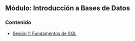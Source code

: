 ## Módulo: Introducción a Bases de Datos

### Contenido

 - [Sesión 1: Fundamentos de SQL](Sesion-01)  

